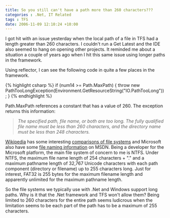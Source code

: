 ```yaml
---
title: So you still can't have a path more than 260 characters???
categories : .Net, IT Related
tags : TFS
date: 2006-11-09 12:10:24 +10:00
---
```


I got hit with an issue yesterday when the local path of a file in TFS had a length greater than 260 characters. I couldn't run a Get Latest and the IDE also seemed to hang on opening other projects. It reminded me about a situation a couple of years ago when I hit this same issue using longer paths in the framework. 

Using reflector, I can see the following code in quite a few places in the framework.

{% highlight csharp %}
if (num14 >= Path.MaxPath)
{
    throw new PathTooLongException(Environment.GetResourceString("IO.PathTooLong"));
}
{% endhighlight %}

Path.MaxPath references a constant that has a value of 260. The exception returns this information:

> _The specified path, file name, or both are too long. The fully qualified file name must be less than 260 characters, and the directory name must be less than 248 characters._

[Wikipedia][0] has some interesting [comparisons of file systems][1] and Microsoft also have some [file naming information][2] on MSDN. Being a developer for the Microsoft platform, the main file system of concern to me is NTFS. Under NTFS, the maximum file name length of 254 characters + &quot;.&quot; and a maximum pathname length of 32,767 Unicode characters with each path component (directory or filename) up to 255 characters long. Just for interest, FAT32 is 255 bytes for the maximum filename length and apparently unlimited for the maximum pathname length.

So the file systems we typically use with .Net and Windows support long paths. Why is it that the .Net framework and TFS won't allow them? Being limited to 260 characters for the entire path seems ludicrous when the limitation seems to be each part of the path has to be a maximum of 255 characters.

[0]: http://en.wikipedia.org/wiki/Main_Page
[1]: http://en.wikipedia.org/wiki/Comparison_of_file_systems#Limits
[2]: http://msdn.microsoft.com/library/default.asp?url=/library/en-us/fileio/fs/naming_a_file.asp
